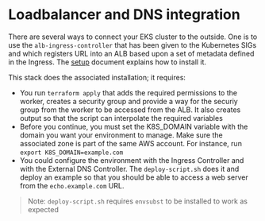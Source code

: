 # Loadbalancer and DNS integration

There are several ways to connect your EKS cluster to the outside. One is to
use the `alb-ingress-controller` that has been given to the Kubernetes SIGs
and which registers URL into an ALB based upon a set of metadata defined in
the Ingress. The 
[setup](https://github.com/kubernetes-sigs/aws-alb-ingress-controller/blob/master/docs/setup.md)
document explains how to install it. 

This stack does the associated installation; it requires:

- You run `terraform apply` that adds the required permissions to the worker,
  creates a security group and provide a way for the securiy group from the
  worker to be accessed from the ALB. It also creates output so that the
  script can interpolate the required variables
- Before you continue, you must set the K8S_DOMAIN variable with the domain
  you want your environment to manage. Make sure the associated zone is
  part of the same AWS account. For instance, run
  `export K8S_DOMAIN=example.com`
- You could configure the environment with the Ingress Controller and with
  the External DNS Controller. The `deploy-script.sh` does it and deploy an
  example so that you should be able to access a web server from the
  `echo.example.com` URL.

> Note: `deploy-script.sh` requires `envsubst` to be installed to work as
  expected
